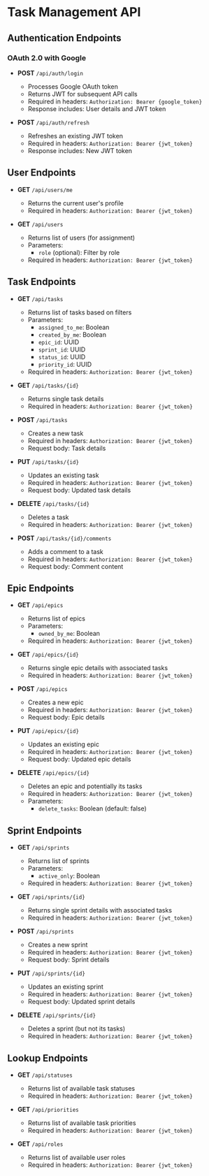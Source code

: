 # Task Management API

## Authentication Endpoints

### OAuth 2.0 with Google

- **POST** `/api/auth/login`
  - Processes Google OAuth token
  - Returns JWT for subsequent API calls
  - Required in headers: `Authorization: Bearer {google_token}`
  - Response includes: User details and JWT token

- **POST** `/api/auth/refresh`
  - Refreshes an existing JWT token
  - Required in headers: `Authorization: Bearer {jwt_token}`
  - Response includes: New JWT token

## User Endpoints

- **GET** `/api/users/me`
  - Returns the current user's profile
  - Required in headers: `Authorization: Bearer {jwt_token}`
  
- **GET** `/api/users`
  - Returns list of users (for assignment)
  - Parameters: 
    - `role` (optional): Filter by role
  - Required in headers: `Authorization: Bearer {jwt_token}`

## Task Endpoints

- **GET** `/api/tasks`
  - Returns list of tasks based on filters
  - Parameters:
    - `assigned_to_me`: Boolean
    - `created_by_me`: Boolean
    - `epic_id`: UUID
    - `sprint_id`: UUID
    - `status_id`: UUID
    - `priority_id`: UUID
  - Required in headers: `Authorization: Bearer {jwt_token}`

- **GET** `/api/tasks/{id}`
  - Returns single task details
  - Required in headers: `Authorization: Bearer {jwt_token}`

- **POST** `/api/tasks`
  - Creates a new task
  - Required in headers: `Authorization: Bearer {jwt_token}`
  - Request body: Task details

- **PUT** `/api/tasks/{id}`
  - Updates an existing task
  - Required in headers: `Authorization: Bearer {jwt_token}`
  - Request body: Updated task details

- **DELETE** `/api/tasks/{id}`
  - Deletes a task
  - Required in headers: `Authorization: Bearer {jwt_token}`

- **POST** `/api/tasks/{id}/comments`
  - Adds a comment to a task
  - Required in headers: `Authorization: Bearer {jwt_token}`
  - Request body: Comment content

## Epic Endpoints

- **GET** `/api/epics`
  - Returns list of epics
  - Parameters:
    - `owned_by_me`: Boolean
  - Required in headers: `Authorization: Bearer {jwt_token}`

- **GET** `/api/epics/{id}`
  - Returns single epic details with associated tasks
  - Required in headers: `Authorization: Bearer {jwt_token}`

- **POST** `/api/epics`
  - Creates a new epic
  - Required in headers: `Authorization: Bearer {jwt_token}`
  - Request body: Epic details

- **PUT** `/api/epics/{id}`
  - Updates an existing epic
  - Required in headers: `Authorization: Bearer {jwt_token}`
  - Request body: Updated epic details

- **DELETE** `/api/epics/{id}`
  - Deletes an epic and potentially its tasks
  - Required in headers: `Authorization: Bearer {jwt_token}`
  - Parameters: 
    - `delete_tasks`: Boolean (default: false)

## Sprint Endpoints

- **GET** `/api/sprints`
  - Returns list of sprints
  - Parameters:
    - `active_only`: Boolean
  - Required in headers: `Authorization: Bearer {jwt_token}`

- **GET** `/api/sprints/{id}`
  - Returns single sprint details with associated tasks
  - Required in headers: `Authorization: Bearer {jwt_token}`

- **POST** `/api/sprints`
  - Creates a new sprint
  - Required in headers: `Authorization: Bearer {jwt_token}`
  - Request body: Sprint details

- **PUT** `/api/sprints/{id}`
  - Updates an existing sprint
  - Required in headers: `Authorization: Bearer {jwt_token}`
  - Request body: Updated sprint details

- **DELETE** `/api/sprints/{id}`
  - Deletes a sprint (but not its tasks)
  - Required in headers: `Authorization: Bearer {jwt_token}`

## Lookup Endpoints

- **GET** `/api/statuses`
  - Returns list of available task statuses
  - Required in headers: `Authorization: Bearer {jwt_token}`

- **GET** `/api/priorities`
  - Returns list of available task priorities
  - Required in headers: `Authorization: Bearer {jwt_token}`

- **GET** `/api/roles`
  - Returns list of available user roles
  - Required in headers: `Authorization: Bearer {jwt_token}`

